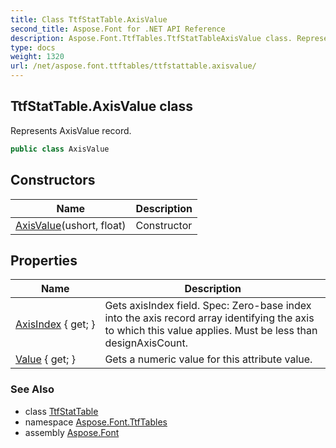 ```yaml
---
title: Class TtfStatTable.AxisValue
second_title: Aspose.Font for .NET API Reference
description: Aspose.Font.TtfTables.TtfStatTableAxisValue class. Represents AxisValue record
type: docs
weight: 1320
url: /net/aspose.font.ttftables/ttfstattable.axisvalue/
---
```

## TtfStatTable.AxisValue class

Represents AxisValue record.

```csharp
public class AxisValue
```

## Constructors

| Name | Description |
| --- | --- |
| [AxisValue](../../aspose.font.ttftables/ttfstattable.axisvalue/.ctor)(ushort, float) | Constructor |

## Properties

| Name | Description |
| --- | --- |
| [AxisIndex](../../aspose.font.ttftables/ttfstattable.axisvalue/axisindex) { get; } | Gets axisIndex field. Spec: Zero-base index into the axis record array identifying the axis to which this value applies. Must be less than designAxisCount. |
| [Value](../../aspose.font.ttftables/ttfstattable.axisvalue/value) { get; } | Gets a numeric value for this attribute value. |

### See Also

* class [TtfStatTable](../ttfstattable/)
* namespace [Aspose.Font.TtfTables](../../aspose.font.ttftables/)
* assembly [Aspose.Font](../../)


